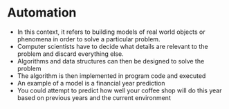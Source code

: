 # Automation #

- In this context, it refers to building models of real world objects or phenomena in order to solve a particular problem.
- Computer scientists have to decide what details are relevant to the problem and discard everything else.
- Algorithms and data structures can then be designed to solve the problem
- The algorithm is then implemented in program code and executed
- An example of a model is a financial year prediction
- You could attempt to predict how well your coffee shop will do this year based on previous years and the current environment
